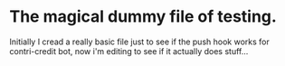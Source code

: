 # The magical dummy file of testing.
Initially I cread a really basic file just to see if the push hook works for contri-credit bot, now i'm editing to see if it actually does stuff...
